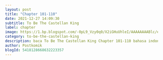 ```yaml
---
layout: post 
title: "Chapter 101-110"
date: 2021-12-27 14:09:30
subtitle: To Be The Castellan King
label: chapter
image: https://1.bp.blogspot.com/-0pL9_Vzy0q0/X2iGHuUhleI/AAAAAAAABlc/eht5U4uG7MosViSTBLEi_YpmMuc3gs-pACLcBGAsYHQ/s72-c/Komik-To-Be-The-Castellan-King.jpg
category: to-be-the-castellan-king
description: baca To Be The Castellan King Chapter 101-110 bahasa indonesia 
author: Postkomik
blogId: 5418128668632223357
---
```

